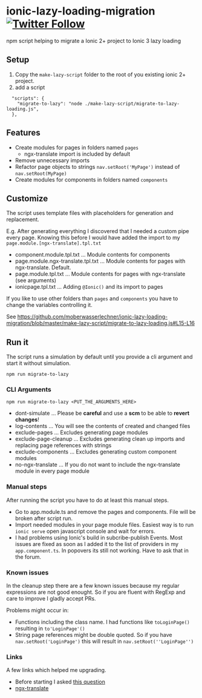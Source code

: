 # ionic-lazy-loading-migration [![Twitter Follow](https://img.shields.io/twitter/follow/michaelowl_web.svg?style=social&label=Follow&style=flat-square)](https://twitter.com/michaelowl_web)

npm script helping to migrate a Ionic 2+ project to Ionic 3 lazy loading

## Setup

1. Copy the `make-lazy-script` folder to the root of you existing ionic 2+ project.
2. add a script
```
  "scripts": {
    "migrate-to-lazy": "node ./make-lazy-script/migrate-to-lazy-loading.js",
  },
```

## Features

* Create modules for pages in folders named `pages`
  * ngx-translate import is included by default
* Remove unnecessary imports
* Refactor page objects to strings
`nav.setRoot('MyPage')` instead of `nav.setRoot(MyPage)` 
* Create modules for components in folders named `components`

## Customize

The script uses template files with placeholders for generation and replacement. 

E.g. After generating everything I discovered that I needed a custom pipe every page. 
Knowing this before I would have added the import to my `page.module.[ngx-translate].tpl.txt`
  
* component.module.tpl.txt ... Module contents for components
* page.module.ngx-translate.tpl.txt ... Module contents for pages with ngx-translate. Default.
* page.module.tpl.txt ... Module contents for pages with ngx-translate (see arguments)
* ionicpage.tpl.txt ... Adding `@Ionic()` and its import to pages

If you like to use other folders than `pages` and `components` you have to change the variables controlling it.

See https://github.com/moberwasserlechner/ionic-lazy-loading-migration/blob/master/make-lazy-script/migrate-to-lazy-loading.js#L15-L16


## Run it

The script runs a simulation by default until you provide a cli argument and start it without simulation.

```
npm run migrate-to-lazy
```


### CLI Arguments

```
npm run migrate-to-lazy <PUT_THE_ARGUMENTS_HERE>
```

* dont-simulate ... Please be **careful** and use a **scm** to be able to **revert changes**!
* log-contents ... You will see the contents of created and changed files
* exclude-pages ... Excludes generating page modules
* exclude-page-cleanup ... Excludes generating clean up imports and replacing page references with strings
* exclude-components ... Excludes generating custom component modules
* no-ngx-translate ... If you do not want to include the ngx-translate module in every page module

### Manual steps

After running the script you have to do at least this manual steps.

* Go to app.module.ts and remove the pages and components. File will be broken after script run.
* Import needed modules in your page module files. 
Easiest way is to run `ionic serve` open javascript console and wait for errors.
* I had problems using Ionic's build in subcribe-publish Events. Most issues are fixed as soon as I added it to the list of providers in my `app.component.ts`. 
In popovers its still not working. Have to ask that in the forum.

### Known issues

In the cleanup step there are a few known issues because my regular expressions are not good enought.
So if you are fluent with RegExp and care to improve I gladly accept PRs.

Problems might occur in:
* Functions including the class name. I had functions like `toLoginPage()` resulting in `to'LoginPage'()`
* String page references might be double quoted. So if you have `nav.setRoot('LoginPage')` this will result in `nav.setRoot(''LoginPage'')`
 
### Links

A few links which helped me upgrading.

* Before starting I asked [this question](https://forum.ionicframework.com/t/start-an-app-with-lazy-loading/96780)
* [ngx-translate](https://forum.ionicframework.com/t/ngx-translate-and-ionic-3/87005/24)
